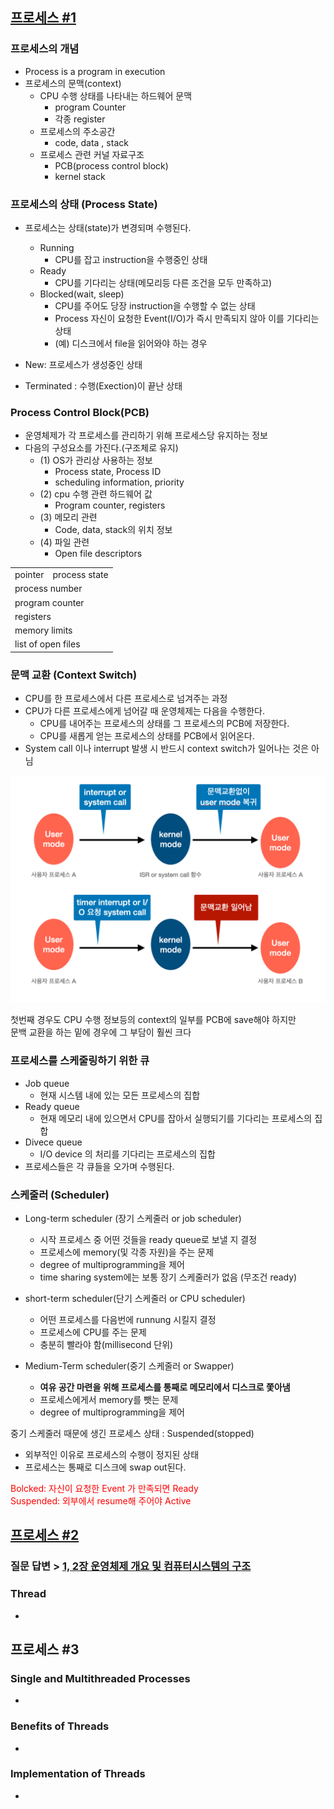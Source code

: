 ## [프로세스 #1](https://core.ewha.ac.kr/publicview/C0101020140318134023355997?vmode=f)

### 프로세스의 개념

- Process is a program in execution
- 프로세스의 문맥(context)
  - CPU 수행 상태를 나타내는 하드웨어 문맥
    - program Counter
    - 각종 register
  - 프로세스의 주소공간
    - code, data , stack
  - 프로세스 관련 커널 자료구조
    - PCB(process control block)
    - kernel stack



### 프로세스의  상태 (Process State)

- 프로세스는 상태(state)가 변경되며 수행된다.
  - Running
    - CPU를 잡고 instruction을 수행중인 상태
  - Ready
    - CPU를 기다리는 상태(메모리등 다른 조건을 모두 만족하고)
  - Blocked(wait, sleep)
    - CPU를 주어도 당장 instruction을 수행할 수 없는 상태
    - Process 자신이 요청한 Event(I/O)가 즉시 만족되지 않아 이를 기다리는 상태
    - (예) 디스크에서 file을 읽어와야 하는 경우

- New: 프로세스가 생성중인 상태
- Terminated : 수행(Exection)이 끝난 상태



### Process Control Block(PCB)

- 운영체제가 각 프로세스를 관리하기 위해 프로세스당 유지하는 정보
- 다음의 구성요소를 가진다.(구조체로 유지)
  - (1) OS가 관리상 사용하는 정보
    - Process state, Process ID
    - scheduling information, priority
  - (2) cpu 수행 관련 하드웨어 값
    - Program counter, registers
  - (3) 메모리 관련
    - Code, data, stack의 위치 정보
  - (4) 파일 관련
    - Open file descriptors

<table>
  <tr>
  <td>pointer</td>
  <td>process state</td>
  </tr>
  <tr>
  <td colspan=2>process number</td>
  </tr>

  <tr>
  <td colspan=2>program counter</td>
  </tr>

  <tr>
  <td colspan=2>registers</td>
  </tr>

  <tr>
  <td colspan=2>memory limits</td>
  </tr>

  <tr>
  <td colspan=2>list of open files</td>
  </tr>
</table>


### 문맥 교환 (Context Switch)

- CPU를 한 프로세스에서 다른 프로세스로 넘겨주는 과정
- CPU가 다른 프로세스에게 넘어갈 때 운영체제는 다음을 수행한다.
  - CPU를 내어주는 프로세스의 상태를 그 프로세스의 PCB에 저장한다.
  - CPU를 새롭게 얻는 프로세스의 상태를 PCB에서 읽어온다.
- System call 이나 interrupt 발생 시 반드시 context switch가 일어나는 것은 아님

![](./img/3강%20문맥교환.png)  

첫번째 경우도 CPU 수행 정보등의 context의 일부를 PCB에 save해야 하지만  
문백 교환을 하는 밑에 경우에 그 부담이 훨씬 크다  


### 프로세스를 스케줄링하기 위한 큐

- Job queue
  - 현재 시스템 내에 있는 모든 프로세스의 집합
- Ready queue
  - 현재 메모리 내에 있으면서 CPU를 잡아서 실행되기를 기다리는 프로세스의 집합
- Divece queue
  - I/O device 의 처리를 기다리는 프로세스의 집합
- 프로세스들은 각 큐들을 오가며 수행된다.

### 스케줄러 (Scheduler)

- Long-term scheduler (장기 스케줄러 or job scheduler)
  - 시작 프로세스 중 어떤 것들을 ready queue로 보낼 지 결정
  - 프로세스에 memory(및 각종 자원)을 주는 문제
  - degree of multiprogramming을 제어
  - time sharing system에는 보통 장기 스케줄러가 없음 (무조건 ready)
- short-term scheduler(단기 스케줄러 or CPU scheduler)
  - 어떤 프로세스를 다음번에 runnung 시킬지 결정
  - 프로세스에 CPU를 주는 문제
  - 충분히 빨라야 함(millisecond 단위)
  
- Medium-Term scheduler(중기 스케줄러 or Swapper)
  - **여유 공간 마련을 위해 프로세스를 통째로 메모리에서 디스크로 쫓아냄**
  - 프로세스에게서 memory를 뺏는 문제
  - degree of multiprogramming을 제어
  
중기 스케줄러 때문에 생긴 프로세스 상태 : Suspended(stopped)
   - 외부적인 이유로 프로세스의 수행이 정지된 상태
   - 프로세스는 통째로 디스크에 swap out된다.

<p style="color:red">
  Bolcked: 자신이 요청한 Event 가 만족되면 Ready<br>
  Suspended: 외부에서 resume해 주어야 Active
</p>

## [프로세스 #2](https://core.ewha.ac.kr/publicview/C0101020140321141759959993?vmode=f)

### 질문 답변 > [1, 2장 운영체제 개요 및 컴퓨터시스템의 구조](운영체제/1,-2장-운영체제-개요-및-컴퓨터시스템의-구조.md)

### Thread

-

## 프로세스 #3

### Single and Multithreaded Processes

-

### Benefits of Threads

-

### Implementation of Threads

-
